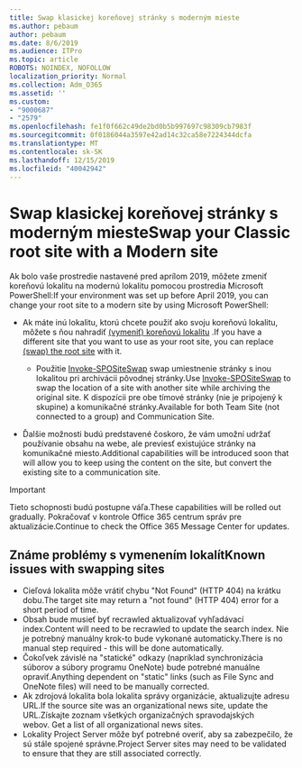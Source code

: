 ```yaml
---
title: Swap klasickej koreňovej stránky s moderným mieste
ms.author: pebaum
author: pebaum
ms.date: 8/6/2019
ms.audience: ITPro
ms.topic: article
ROBOTS: NOINDEX, NOFOLLOW
localization_priority: Normal
ms.collection: Adm_O365
ms.assetid: ''
ms.custom:
- "9000687"
- "2579"
ms.openlocfilehash: fe1f0f662c49de2bd0b5b997697c98309cb7983f
ms.sourcegitcommit: 0f0186044a3597e42ad14c32ca58e7224344dcfa
ms.translationtype: MT
ms.contentlocale: sk-SK
ms.lasthandoff: 12/15/2019
ms.locfileid: "40042942"
---
```

# <a name="swap-your-classic-root-site-with-a-modern-site"></a><span data-ttu-id="42ded-102">Swap klasickej koreňovej stránky s moderným mieste</span><span class="sxs-lookup"><span data-stu-id="42ded-102">Swap your Classic root site with a Modern site</span></span>

<span data-ttu-id="42ded-103">Ak bolo vaše prostredie nastavené pred aprílom 2019, môžete zmeniť koreňovú lokalitu na modernú lokalitu pomocou prostredia Microsoft PowerShell:</span><span class="sxs-lookup"><span data-stu-id="42ded-103">If your environment was set up before April 2019, you can change your root site to a modern site by using Microsoft PowerShell:</span></span>

- <span data-ttu-id="42ded-104">Ak máte inú lokalitu, ktorú chcete použiť ako svoju koreňovú lokalitu, môžete s ňou nahradiť [(vymeniť) koreňovú lokalitu](https://docs.microsoft.com/sharepoint/modern-root-site) .</span><span class="sxs-lookup"><span data-stu-id="42ded-104">If you have a different site that you want to use as your root site, you can replace [(swap) the root site](https://docs.microsoft.com/sharepoint/modern-root-site) with it.</span></span> 
    - <span data-ttu-id="42ded-105">Použitie [Invoke-SPOSiteSwap](https://docs.microsoft.com/powershell/module/sharepoint-online/invoke-spositeswap?view=sharepoint-ps) swap umiestnenie stránky s inou lokalitou pri archivácii pôvodnej stránky.</span><span class="sxs-lookup"><span data-stu-id="42ded-105">Use [Invoke-SPOSiteSwap](https://docs.microsoft.com/powershell/module/sharepoint-online/invoke-spositeswap?view=sharepoint-ps) to swap the location of a site with another site while archiving the original site.</span></span> <span data-ttu-id="42ded-106">K dispozícii pre obe tímové stránky (nie je pripojený k skupine) a komunikačné stránky.</span><span class="sxs-lookup"><span data-stu-id="42ded-106">Available for both Team Site (not connected to a group) and Communication Site.</span></span> 

- <span data-ttu-id="42ded-107">Ďalšie možnosti budú predstavené čoskoro, že vám umožní udržať používanie obsahu na webe, ale previesť existujúce stránky na komunikačné miesto.</span><span class="sxs-lookup"><span data-stu-id="42ded-107">Additional capabilities will be introduced soon that will allow you to keep using the content on the site, but convert the existing site to a communication site.</span></span> 
>[!Important]
><span data-ttu-id="42ded-108">Tieto schopnosti budú postupne váľa.</span><span class="sxs-lookup"><span data-stu-id="42ded-108">These capabilities will be rolled out gradually.</span></span> <span data-ttu-id="42ded-109">Pokračovať v kontrole Office 365 centrum správ pre aktualizácie.</span><span class="sxs-lookup"><span data-stu-id="42ded-109">Continue to check the Office 365 Message Center for updates.</span></span> 

## <a name="known-issues-with-swapping-sites"></a><span data-ttu-id="42ded-110">Známe problémy s vymenením lokalít</span><span class="sxs-lookup"><span data-stu-id="42ded-110">Known issues with swapping sites</span></span>

- <span data-ttu-id="42ded-111">Cieľová lokalita môže vrátiť chybu "Not Found" (HTTP 404) na krátku dobu.</span><span class="sxs-lookup"><span data-stu-id="42ded-111">The target site may return a "not found" (HTTP 404) error for a short period of time.</span></span>
- <span data-ttu-id="42ded-112">Obsah bude musieť byť recrawled aktualizovať vyhľadávací index.</span><span class="sxs-lookup"><span data-stu-id="42ded-112">Content will need to be recrawled to update the search index.</span></span> <span data-ttu-id="42ded-113">Nie je potrebný manuálny krok-to bude vykonané automaticky.</span><span class="sxs-lookup"><span data-stu-id="42ded-113">There is no manual step required - this will be done automatically.</span></span>
- <span data-ttu-id="42ded-114">Čokoľvek závislé na "statické" odkazy (napríklad synchronizácia súborov a súbory programu OneNote) bude potrebné manuálne opraviť.</span><span class="sxs-lookup"><span data-stu-id="42ded-114">Anything dependent on "static" links (such as File Sync and OneNote files) will need to be manually corrected.</span></span>
- <span data-ttu-id="42ded-115">Ak zdrojová lokalita bola lokalita správy organizácie, aktualizujte adresu URL.</span><span class="sxs-lookup"><span data-stu-id="42ded-115">If the source site was an organizational news site, update the URL.</span></span><span data-ttu-id="42ded-116">Získajte zoznam všetkých organizačných spravodajských webov.</span><span class="sxs-lookup"><span data-stu-id="42ded-116"> Get a list of all organizational news sites.</span></span>
- <span data-ttu-id="42ded-117">Lokality Project Server môže byť potrebné overiť, aby sa zabezpečilo, že sú stále spojené správne.</span><span class="sxs-lookup"><span data-stu-id="42ded-117">Project Server sites may need to be validated to ensure that they are still associated correctly.</span></span>





